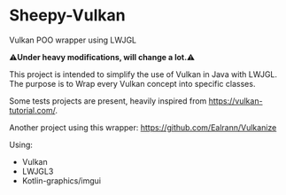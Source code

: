 # Sheepy-Vulkan
Vulkan POO wrapper using LWJGL

:warning:**Under heavy modifications, will change a lot.**:warning:

This project is intended to simplify the use of Vulkan in Java with LWJGL. The purpose is to Wrap every Vulkan concept into specific classes.

Some tests projects are present, heavily inspired from https://vulkan-tutorial.com/.

Another project using this wrapper: https://github.com/Ealrann/Vulkanize

Using:
- Vulkan
- LWJGL3
- Kotlin-graphics/imgui
